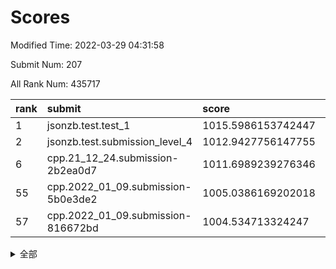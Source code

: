 # Scores

Modified Time: 2022-03-29 04:31:58

Submit Num: 207

All Rank Num: 435717

| rank |               submit               |       score        |       sigma        | pk_num |
| :--- | :--------------------------------- | :----------------- | :----------------- | :----- |
| 1    | jsonzb.test.test_1                 | 1015.5986153742447 | 0.8615221916349761 | 8418   |
| 2    | jsonzb.test.submission_level_4     | 1012.9427756147755 | 0.8386622116774702 | 8418   |
| 6    | cpp.21_12_24.submission-2b2ea0d7   | 1011.6989239276346 | 0.777981846061266  | 8411   |
| 55   | cpp.2022_01_09.submission-5b0e3de2 | 1005.0386169202018 | 0.7407113878138774 | 8418   |
| 57   | cpp.2022_01_09.submission-816672bd | 1004.534713324247  | 0.7290012567795577 | 8420   |


<details>
<summary>全部</summary>

| rank |                 submit                 |       score        |       sigma        | pk_num |
| :--- | :------------------------------------- | :----------------- | :----------------- | :----- |
| 1    | jsonzb.test.test_1                     | 1015.5986153742447 | 0.8615221916349761 | 8418   |
| 2    | jsonzb.test.submission_level_4         | 1012.9427756147755 | 0.8386622116774702 | 8418   |
| 3    | gobigger.level_3.submission_level_3_25 | 1012.058616886115  | 0.7902916089470066 | 8419   |
| 4    | gobigger.level_3.submission_level_3_43 | 1011.9615801374881 | 0.7852402340790794 | 8420   |
| 5    | gobigger.level_3.submission_level_3_3  | 1011.8304266402507 | 0.7821022460481951 | 8422   |
| 6    | cpp.21_12_24.submission-2b2ea0d7       | 1011.6989239276346 | 0.777981846061266  | 8411   |
| 7    | gobigger.level_3.submission_level_3_12 | 1011.6637753273948 | 0.7869301679699061 | 8417   |
| 8    | gobigger.level_3.submission_level_3_40 | 1011.4638568439864 | 0.7649580698038051 | 8417   |
| 9    | gobigger.level_3.submission_level_3_24 | 1011.4405569979539 | 0.769973945104902  | 8422   |
| 10   | gobigger.level_3.submission_level_3_19 | 1011.4115567936054 | 0.782830326892217  | 8423   |
| 11   | gobigger.level_3.submission_level_3_22 | 1011.2659257737595 | 0.7853483634047597 | 8423   |
| 12   | gobigger.level_3.submission_level_3_48 | 1010.722155991766  | 0.7671373510751132 | 8422   |
| 13   | gobigger.level_3.submission_level_3_44 | 1010.7154949145521 | 0.7718381978210382 | 8412   |
| 14   | gobigger.level_3.submission_level_3_31 | 1010.6769536179165 | 0.771556205731861  | 8419   |
| 15   | gobigger.level_3.submission_level_3_0  | 1010.6228065438063 | 0.7550657393386293 | 8419   |
| 16   | gobigger.level_3.submission_level_3_17 | 1010.5987164046072 | 0.7470075231464127 | 8418   |
| 17   | gobigger.level_3.submission_level_3_34 | 1010.5842790435635 | 0.7633056896928267 | 8419   |
| 18   | gobigger.level_3.submission_level_3_47 | 1010.5647127988306 | 0.7673442613875997 | 8422   |
| 19   | gobigger.level_3.submission_level_3_8  | 1010.5351538672794 | 0.774597082079132  | 8418   |
| 20   | gobigger.level_3.submission_level_3_15 | 1010.5249550557282 | 0.7441062793968083 | 8422   |
| 21   | gobigger.level_3.submission_level_3_5  | 1010.5176347352859 | 0.7687430770919366 | 8415   |
| 22   | gobigger.level_3.submission_level_3_46 | 1010.4695500793941 | 0.7889702077051024 | 8420   |
| 23   | gobigger.level_3.submission_level_3_9  | 1010.4180402809512 | 0.7647391016213958 | 8424   |
| 24   | gobigger.level_3.submission_level_3_1  | 1010.3801715335094 | 0.7551781134695781 | 8419   |
| 25   | gobigger.level_3.submission_level_3_6  | 1010.3409983639667 | 0.7828005756278303 | 8422   |
| 26   | gobigger.level_3.submission_level_3_13 | 1010.3051002190932 | 0.7743401477579436 | 8412   |
| 27   | gobigger.level_3.submission_level_3_45 | 1010.2852818441763 | 0.7771167579022074 | 8417   |
| 28   | gobigger.level_3.submission_level_3_37 | 1010.1795803129821 | 0.7756978501447712 | 8424   |
| 29   | gobigger.level_3.submission_level_3_14 | 1010.0900152794037 | 0.7678237853956449 | 8419   |
| 30   | gobigger.level_3.submission_level_3_42 | 1009.7893326939295 | 0.7484540078661547 | 8418   |
| 31   | gobigger.level_3.submission_level_3_27 | 1009.7877569197065 | 0.7634818540179809 | 8419   |
| 32   | gobigger.level_3.submission_level_3_33 | 1009.7817538172719 | 0.7735129065889077 | 8422   |
| 33   | gobigger.level_3.submission_level_3_49 | 1009.7664702281902 | 0.7571330178773272 | 8425   |
| 34   | gobigger.level_3.submission_level_3_32 | 1009.7183751956333 | 0.7567897080936282 | 8417   |
| 35   | gobigger.level_3.submission_level_3_7  | 1009.7044754267665 | 0.7513125911924274 | 8425   |
| 36   | gobigger.level_3.submission_level_3_11 | 1009.6910252099141 | 0.7331851045153782 | 8424   |
| 37   | gobigger.level_3.submission_level_3_39 | 1009.663934454363  | 0.7448936456290065 | 8414   |
| 38   | gobigger.level_3.submission_level_3_36 | 1009.6546433597483 | 0.7445182677234687 | 8420   |
| 39   | gobigger.level_3.submission_level_3_20 | 1009.5676927473035 | 0.761882778025308  | 8419   |
| 40   | gobigger.level_3.submission_level_3_41 | 1009.566925251772  | 0.7642478594956039 | 8421   |
| 41   | gobigger.level_3.submission_level_3_18 | 1009.4371075106552 | 0.7442178024133554 | 8423   |
| 42   | gobigger.level_3.submission_level_3_16 | 1009.4094131442165 | 0.755599634063347  | 8416   |
| 43   | gobigger.level_3.submission_level_3_35 | 1009.3016485662449 | 0.7551497079910168 | 8420   |
| 44   | gobigger.level_3.submission_level_3_30 | 1009.2707670574127 | 0.7699623323049015 | 8419   |
| 45   | gobigger.level_3.submission_level_3_29 | 1009.2578903498969 | 0.7467057254546784 | 8420   |
| 46   | gobigger.level_3.submission_level_3_26 | 1009.2110580958158 | 0.7589473826917227 | 8418   |
| 47   | gobigger.level_3.submission_level_3_2  | 1009.1022514510538 | 0.7540622929973386 | 8422   |
| 48   | gobigger.level_3.submission_level_3_23 | 1009.0720181071499 | 0.7596679278398204 | 8420   |
| 49   | gobigger.level_3.submission_level_3_10 | 1009.0026378736741 | 0.7647736998453707 | 8414   |
| 50   | gobigger.level_3.submission_level_3_38 | 1008.8970250168812 | 0.7350785324992761 | 8419   |
| 51   | gobigger.level_3.submission_level_3_4  | 1008.2493610975256 | 0.7470695555471157 | 8417   |
| 52   | gobigger.level_3.submission_level_3_28 | 1008.1214453785121 | 0.7535752276664035 | 8416   |
| 53   | gobigger.level_3.submission_level_3_21 | 1007.9578073717436 | 0.7472625429958237 | 8422   |
| 54   | gobigger.level_1.submission_level_1_41 | 1005.0694685445611 | 0.7251220866060294 | 8419   |
| 55   | cpp.2022_01_09.submission-5b0e3de2     | 1005.0386169202018 | 0.7407113878138774 | 8418   |
| 56   | gobigger.level_1.submission_level_1_45 | 1004.7386683244005 | 0.714192207078208  | 8426   |
| 57   | cpp.2022_01_09.submission-816672bd     | 1004.534713324247  | 0.7290012567795577 | 8420   |
| 58   | gobigger.level_1.submission_level_1_8  | 1004.363400591453  | 0.7301400221411287 | 8420   |
| 59   | gobigger.level_1.submission_level_1_43 | 1004.1601692632514 | 0.7147435058685435 | 8420   |
| 60   | gobigger.level_1.submission_level_1_47 | 1004.0469724078075 | 0.7308436730003536 | 8420   |
| 61   | gobigger.level_1.submission_level_1_33 | 1004.0375689101222 | 0.7205515004014239 | 8419   |
| 62   | gobigger.level_1.submission_level_1_13 | 1003.9616036385561 | 0.7220591319946698 | 8418   |
| 63   | gobigger.level_1.submission_level_1_6  | 1003.8606152934166 | 0.7183179983197346 | 8416   |
| 64   | gobigger.level_1.submission_level_1_20 | 1003.8089376469223 | 0.7251491595055239 | 8417   |
| 65   | gobigger.level_1.submission_level_1_2  | 1003.7996676160443 | 0.7271808103955144 | 8423   |
| 66   | gobigger.level_1.submission_level_1_34 | 1003.7938055051009 | 0.7169318423133932 | 8421   |
| 67   | gobigger.level_1.submission_level_1_23 | 1003.7624044568126 | 0.7172986358398971 | 8420   |
| 68   | gobigger.level_1.submission_level_1_31 | 1003.7103693023831 | 0.7043997339913612 | 8419   |
| 69   | gobigger.level_1.submission_level_1_36 | 1003.6711571537737 | 0.7247670901757199 | 8419   |
| 70   | gobigger.level_1.submission_level_1_0  | 1003.6333964394944 | 0.7137988092550327 | 8417   |
| 71   | gobigger.level_1.submission_level_1_49 | 1003.5887014204811 | 0.7188567610323213 | 8421   |
| 72   | gobigger.level_1.submission_level_1_30 | 1003.5726492688461 | 0.7262568246868666 | 8420   |
| 73   | gobigger.level_1.submission_level_1_26 | 1003.567702366708  | 0.7217790172162777 | 8418   |
| 74   | gobigger.level_1.submission_level_1_42 | 1003.5536479707789 | 0.7206281968246814 | 8418   |
| 75   | gobigger.level_1.submission_level_1_29 | 1003.5459819509381 | 0.7093753938934252 | 8414   |
| 76   | gobigger.level_1.submission_level_1_12 | 1003.5117718578524 | 0.7225688828851956 | 8423   |
| 77   | gobigger.level_1.submission_level_1_1  | 1003.4952371524785 | 0.7060294983534926 | 8421   |
| 78   | gobigger.level_1.submission_level_1_7  | 1003.4455248229857 | 0.7145681414886615 | 8422   |
| 79   | gobigger.level_1.submission_level_1_10 | 1003.3502630329378 | 0.7201863697033594 | 8418   |
| 80   | gobigger.level_1.submission_level_1_4  | 1003.2453832269304 | 0.716954105931034  | 8416   |
| 81   | gobigger.level_1.submission_level_1_37 | 1003.2433725311311 | 0.7170504006771883 | 8422   |
| 82   | gobigger.level_1.submission_level_1_22 | 1003.2342098727222 | 0.7124084819222591 | 8416   |
| 83   | gobigger.level_1.submission_level_1_27 | 1003.2249186729559 | 0.7252813181189415 | 8419   |
| 84   | gobigger.level_1.submission_level_1_24 | 1003.1576385976205 | 0.716204400092324  | 8423   |
| 85   | gobigger.level_1.submission_level_1_14 | 1003.096088438825  | 0.701157215063635  | 8421   |
| 86   | gobigger.level_1.submission_level_1_21 | 1003.0925038963211 | 0.7174296719650394 | 8421   |
| 87   | gobigger.level_1.submission_level_1_16 | 1003.007114940647  | 0.7118008388808672 | 8422   |
| 88   | gobigger.level_1.submission_level_1_25 | 1002.9975855183733 | 0.717698713509713  | 8421   |
| 89   | gobigger.level_1.submission_level_1_35 | 1002.9880809518202 | 0.7191644925550629 | 8419   |
| 90   | gobigger.level_1.submission_level_1_5  | 1002.8927631872789 | 0.7080935615670706 | 8424   |
| 91   | gobigger.level_1.submission_level_1_9  | 1002.8708765448829 | 0.7040961420956051 | 8420   |
| 92   | gobigger.level_1.submission_level_1_40 | 1002.7441508482474 | 0.7145996150048941 | 8420   |
| 93   | gobigger.level_1.submission_level_1_15 | 1002.7339626095902 | 0.7198375229261941 | 8419   |
| 94   | gobigger.level_1.submission_level_1_38 | 1002.6836815623479 | 0.7167927408918628 | 8422   |
| 95   | gobigger.level_1.submission_level_1_3  | 1002.6729871473789 | 0.7124024022316626 | 8413   |
| 96   | gobigger.level_1.submission_level_1_28 | 1002.5956053100797 | 0.7074755641921707 | 8420   |
| 97   | gobigger.level_1.submission_level_1_32 | 1002.5699344835074 | 0.7110136835819241 | 8419   |
| 98   | gobigger.level_1.submission_level_1_18 | 1002.5258646387521 | 0.7254714894909507 | 8416   |
| 99   | gobigger.level_1.submission_level_1_46 | 1002.5186160785236 | 0.7116645587687515 | 8419   |
| 100  | gobigger.level_1.submission_level_1_19 | 1002.5122897615022 | 0.7148351232025822 | 8419   |
| 101  | gobigger.level_1.submission_level_1_48 | 1002.320391986722  | 0.7137426192993015 | 8419   |
| 102  | gobigger.level_1.submission_level_1_11 | 1002.2985168684753 | 0.72463381852108   | 8422   |
| 103  | gobigger.level_1.submission_level_1_17 | 1001.8188042167448 | 0.7153312590573855 | 8423   |
| 104  | gobigger.level_1.submission_level_1_39 | 1001.6674584720811 | 0.7055111361923622 | 8420   |
| 105  | gobigger.level_1.submission_level_1_44 | 1001.644498769866  | 0.7055875943009732 | 8421   |
| 106  | gobigger.random.submission_random_27   | 997.4130438757505  | 0.7003212515163695 | 8422   |
| 107  | gobigger.random.submission_random_41   | 997.2509528622453  | 0.7122261844357106 | 8421   |
| 108  | gobigger.random.submission_random_44   | 997.0415488719784  | 0.7231058421447489 | 8419   |
| 109  | gobigger.random.submission_random_13   | 996.825455509968   | 0.7005316116296719 | 8419   |
| 110  | gobigger.random.submission_random_18   | 996.692044912351   | 0.7084492179907355 | 8420   |
| 111  | gobigger.random.submission_random_19   | 996.563351298203   | 0.7011514398868894 | 8421   |
| 112  | gobigger.random.submission_random_30   | 996.5365285940027  | 0.7091251437951704 | 8420   |
| 113  | gobigger.random.submission_random_4    | 996.5210446674623  | 0.7076567811537288 | 8415   |
| 114  | gobigger.random.submission_random_39   | 996.4682782642193  | 0.7187713553549759 | 8421   |
| 115  | gobigger.random.submission_random_8    | 996.460319728926   | 0.7048804384018612 | 8413   |
| 116  | gobigger.random.submission_random_7    | 996.4400566227002  | 0.7233825793214896 | 8421   |
| 117  | gobigger.random.submission_random_43   | 996.3383781969297  | 0.7185597568170152 | 8420   |
| 118  | gobigger.random.submission_random_9    | 996.2799008380998  | 0.7032849367633163 | 8418   |
| 119  | gobigger.random.submission_random_20   | 996.2745268391263  | 0.7222988923222577 | 8423   |
| 120  | gobigger.random.submission_random_16   | 996.2386920160511  | 0.7117626493610815 | 8419   |
| 121  | gobigger.random.submission_random_26   | 996.2096555508415  | 0.7077500133823178 | 8425   |
| 122  | gobigger.random.submission_random_34   | 996.1556252044426  | 0.7121025482201032 | 8416   |
| 123  | gobigger.random.submission_random_25   | 996.0979430368429  | 0.7087276568642336 | 8417   |
| 124  | gobigger.random.submission_random_11   | 996.0919677351883  | 0.7190365975499812 | 8419   |
| 125  | gobigger.random.submission_random_38   | 996.075091983465   | 0.7110701096533231 | 8414   |
| 126  | gobigger.random.submission_random_46   | 996.0232432458922  | 0.7026351300723342 | 8419   |
| 127  | gobigger.random.submission_random_0    | 995.9964486709808  | 0.7068402603763392 | 8420   |
| 128  | gobigger.random.submission_random_2    | 995.9521933933884  | 0.7042769736574686 | 8422   |
| 129  | gobigger.random.submission_random_14   | 995.9390620583135  | 0.7011029483470662 | 8418   |
| 130  | gobigger.random.submission_random_22   | 995.9216151099367  | 0.7382036753376261 | 8419   |
| 131  | gobigger.random.submission_random_29   | 995.9118857792712  | 0.7056545180171211 | 8419   |
| 132  | gobigger.random.submission_random_40   | 995.8914210249459  | 0.72262466434999   | 8425   |
| 133  | gobigger.random.submission_random_3    | 995.8336571749281  | 0.7120569017675983 | 8420   |
| 134  | gobigger.random.submission_random_28   | 995.8236070220502  | 0.7079453741570695 | 8418   |
| 135  | gobigger.random.submission_random_37   | 995.8148739123857  | 0.7078211964333686 | 8423   |
| 136  | gobigger.random.submission_random_10   | 995.8014912889109  | 0.7135115041707057 | 8422   |
| 137  | gobigger.random.submission_random_42   | 995.7852330967701  | 0.7109723906939271 | 8424   |
| 138  | gobigger.random.submission_random_49   | 995.7530579075803  | 0.7145388835593114 | 8418   |
| 139  | gobigger.random.submission_random_35   | 995.7399995786233  | 0.713474486528688  | 8421   |
| 140  | gobigger.random.submission_random_12   | 995.6943273936407  | 0.7031429140117825 | 8418   |
| 141  | gobigger.random.submission_random_31   | 995.6732180071095  | 0.7199617311279628 | 8417   |
| 142  | gobigger.random.submission_random_33   | 995.6541977779307  | 0.712517687287533  | 8418   |
| 143  | gobigger.random.submission_random_1    | 995.5692710710816  | 0.7197473705253875 | 8425   |
| 144  | gobigger.random.submission_random_6    | 995.5596831648622  | 0.7125513688508663 | 8419   |
| 145  | gobigger.random.submission_random_5    | 995.469360172969   | 0.7071497419298719 | 8422   |
| 146  | gobigger.random.submission_random_36   | 995.4670622095766  | 0.6996881873913752 | 8419   |
| 147  | gobigger.random.submission_random_47   | 995.4555452371594  | 0.7115688304262706 | 8417   |
| 148  | gobigger.random.submission_random_48   | 995.377539495387   | 0.7272970070781746 | 8425   |
| 149  | gobigger.random.submission_random_45   | 995.3135647287319  | 0.7062018619512421 | 8419   |
| 150  | gobigger.random.submission_random_17   | 995.2759910279802  | 0.7164085400085959 | 8420   |
| 151  | gobigger.random.submission_random_23   | 995.2618436576726  | 0.6967497438550643 | 8419   |
| 152  | gobigger.random.submission_random_24   | 995.1205743103397  | 0.7257872904506234 | 8419   |
| 153  | gobigger.random.submission_random_32   | 995.1192218243008  | 0.7270815553078952 | 8422   |
| 154  | gobigger.random.submission_random_21   | 995.0064220820955  | 0.7165667230896626 | 8420   |
| 155  | gobigger.random.submission_random_15   | 994.7319325175991  | 0.7078180300721331 | 8419   |
| 156  | gobigger.level_2.submission_level_2_12 | 994.0587247867     | 0.7207540629994837 | 8421   |
| 157  | gobigger.level_2.submission_level_2_8  | 994.032044283625   | 0.728887763630714  | 8420   |
| 158  | gobigger.level_2.submission_level_2_11 | 993.7668689999946  | 0.7383764355797908 | 8418   |
| 159  | gobigger.level_2.submission_level_2_47 | 993.5011025408384  | 0.7325975234547156 | 8418   |
| 160  | gobigger.level_2.submission_level_2_14 | 993.4233104838153  | 0.7380679874663144 | 8421   |
| 161  | gobigger.level_2.submission_level_2_2  | 993.343863267049   | 0.7459863665749633 | 8421   |
| 162  | gobigger.level_2.submission_level_2_15 | 993.3089768401368  | 0.7375072893722138 | 8423   |
| 163  | gobigger.level_2.submission_level_2_6  | 993.27698578877    | 0.7191960781235578 | 8421   |
| 164  | gobigger.level_2.submission_level_2_21 | 992.9967924389383  | 0.7431508703484475 | 8421   |
| 165  | gobigger.level_2.submission_level_2_31 | 992.8434396255458  | 0.7461422046013058 | 8419   |
| 166  | gobigger.level_2.submission_level_2_28 | 992.7582274585988  | 0.7336313632160706 | 8420   |
| 167  | gobigger.level_2.submission_level_2_42 | 992.6960977758587  | 0.7444361232501734 | 8418   |
| 168  | gobigger.level_2.submission_level_2_1  | 992.6825845118576  | 0.7488260504589592 | 8412   |
| 169  | gobigger.level_2.submission_level_2_48 | 992.6483790008995  | 0.7340732569289516 | 8417   |
| 170  | gobigger.level_2.submission_level_2_4  | 992.5741267270859  | 0.7227739093061486 | 8421   |
| 171  | gobigger.level_2.submission_level_2_20 | 992.5036163267862  | 0.7362554445261948 | 8422   |
| 172  | gobigger.level_2.submission_level_2_45 | 992.5030215919403  | 0.74143119884415   | 8422   |
| 173  | gobigger.level_2.submission_level_2_35 | 992.502727340288   | 0.7442656124629066 | 8421   |
| 174  | gobigger.level_2.submission_level_2_0  | 992.4446762352394  | 0.7340203578060398 | 8425   |
| 175  | gobigger.level_2.submission_level_2_23 | 992.3545661031915  | 0.7366094941584854 | 8424   |
| 176  | gobigger.level_2.submission_level_2_39 | 992.3397158579327  | 0.7364469266194321 | 8416   |
| 177  | gobigger.level_2.submission_level_2_19 | 992.3157217286109  | 0.7390441979526977 | 8422   |
| 178  | gobigger.level_2.submission_level_2_29 | 992.2779856402692  | 0.7467631862195954 | 8425   |
| 179  | gobigger.level_2.submission_level_2_10 | 992.2515749370083  | 0.7500521995768311 | 8422   |
| 180  | gobigger.level_2.submission_level_2_46 | 992.2350674652829  | 0.7377125503838372 | 8414   |
| 181  | gobigger.level_2.submission_level_2_49 | 992.1082049537464  | 0.7419898056013869 | 8411   |
| 182  | gobigger.level_2.submission_level_2_30 | 992.095489763419   | 0.7653483940943083 | 8423   |
| 183  | gobigger.level_2.submission_level_2_27 | 992.043891274313   | 0.7489346620273775 | 8423   |
| 184  | gobigger.level_2.submission_level_2_9  | 991.9639833607912  | 0.7316588686942505 | 8415   |
| 185  | gobigger.level_2.submission_level_2_34 | 991.8892128371826  | 0.7475095892423221 | 8421   |
| 186  | gobigger.level_2.submission_level_2_7  | 991.7243122653466  | 0.7374448220491143 | 8416   |
| 187  | gobigger.level_2.submission_level_2_43 | 991.7134955134875  | 0.7391754429184246 | 8420   |
| 188  | gobigger.level_2.submission_level_2_40 | 991.6639979751114  | 0.7522210873442289 | 8420   |
| 189  | gobigger.level_2.submission_level_2_13 | 991.6437150298016  | 0.7509869099214457 | 8421   |
| 190  | gobigger.level_2.submission_level_2_44 | 991.6398614721038  | 0.7449940982796116 | 8420   |
| 191  | gobigger.level_2.submission_level_2_38 | 991.5905241869897  | 0.7609305628633248 | 8422   |
| 192  | gobigger.level_2.submission_level_2_26 | 991.5495849062798  | 0.7621966218277871 | 8420   |
| 193  | gobigger.level_2.submission_level_2_22 | 991.5403485544158  | 0.7398403024781188 | 8418   |
| 194  | gobigger.level_2.submission_level_2_37 | 991.5000724271464  | 0.7594840716431633 | 8423   |
| 195  | gobigger.level_2.submission_level_2_3  | 991.31078978846    | 0.7472122758724105 | 8425   |
| 196  | gobigger.level_2.submission_level_2_33 | 991.2601864861762  | 0.7481444055278551 | 8419   |
| 197  | gobigger.level_2.submission_level_2_18 | 991.1931724360388  | 0.7505685550934171 | 8419   |
| 198  | gobigger.level_2.submission_level_2_41 | 991.191165972815   | 0.7696827824078583 | 8422   |
| 199  | gobigger.level_2.submission_level_2_16 | 991.0942657820797  | 0.7536945020712994 | 8419   |
| 200  | gobigger.level_2.submission_level_2_24 | 991.0766352147623  | 0.755819770202428  | 8420   |
| 201  | gobigger.level_2.submission_level_2_5  | 991.0613337348901  | 0.7544846216768177 | 8421   |
| 202  | gobigger.level_2.submission_level_2_36 | 991.0559462225899  | 0.7477676778001209 | 8418   |
| 203  | gobigger.level_2.submission_level_2_25 | 990.3669928484961  | 0.749068678328572  | 8418   |
| 204  | gobigger.level_2.submission_level_2_17 | 990.1023834072778  | 0.7750619518930313 | 8415   |
| 205  | gobigger.level_2.submission_level_2_32 | 989.8191030362221  | 0.7725542130073662 | 8417   |
| 206  | gobigger.none.submission_none_0        | 979.3451496700444  | 1.1957513591921631 | 8423   |
| 207  | gobigger.none.submission_none_1        | 976.6097013324636  | 1.4604018155227951 | 8423   |

</details>